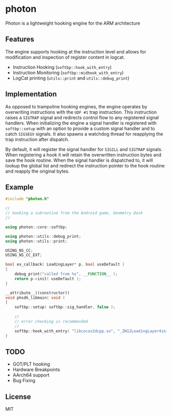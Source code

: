 # photon
Photon is a lightweight hooking engine for the ARM architecture

## Features
The engine supports hooking at the instruction level and allows for modification and inspection of register content in logcat. 
- Instruction Hooking (`softbp::hook_with_entry`)
- Instruction Monitoring (`softbp::midhook_with_entry`)
- LogCat printing (`utils::print` and `utils::debug_print`)

## Implementation
As opposed to trampoline hooking engines, the engine operates by overwriting instructions with the `UDF #1` trap instruction.  This instruction raises a `SIGTRAP` signal and redirects control flow to any registered signal handlers.  When initializing the engine a signal handler is registered with `softbp::setup` with an option to provide a custom signal handler and to catch `SIGSEGV` signals.  It also spawns a watchdog thread for reapplying the trap instruction after dispatch. 

By default, it will register the signal handler for `SIGILL` and `SIGTRAP` signals.  When registering a hook it will retain the overwritten instruction bytes and save the hook routine.  When the signal handler is dispatched to, it will lookup the global list and redirect the instruction pointer to the hook routine and reapply the original bytes.  


## Example
```cpp
#include "photon.h"

//
// hooking a subroutine from the Android game, Geometry Dash
//

using photon::core::softbp;

using photon::utils::debug_print;
using photon::utils::print;

USING_NS_CC;
USING_NS_CC_EXT;

bool ex_callback( LoadingLayer* p, bool useDefault )
{
    debug_print("called from %s", __FUNCTION__ );
    return p->init( useDefault );
}

__attribute__((constructor))
void phsdk_libmain( void )
{
    softbp::setup( softbp::sig_handler, false );
    
    //
    // error checking is recommended
    //
    softbp::hook_with_entry( "libcocos2dcpp.so", "_ZN12LoadingLayer4initEb", (void*) ex_callback );
}
```

## TODO
- GOT/PLT hooking
- Hardware Breakpoints 
- AArch64 support
- Bug Fixing

## License
MIT
